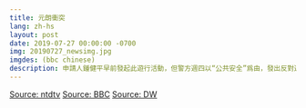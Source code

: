 ```yaml
---
title: 元朗衝突
lang: zh-hs
layout: post
date: 2019-07-27 00:00:00 -0700
img: 20190727_newsimg.jpg
imgdes: (bbc chinese)
description: 申請人鍾健平早前發起此遊行活動，但警方週四以“公共安全”爲由，發出反對通知書，意味警方可以直接拘捕遊行人士，並以非法集會的罪名控告。但週六下午，仍有大批市民在元朗主要街道遊行，之後示威者和警察再次爆發衝突。截至週日上午共有24人受傷，其中2人情況嚴重。
---
```


[Source: ntdtv](https://www.ntdtv.com/gb/2019/07/27/a102631398.html)
[Source: BBC](https://www.bbc.com/zhongwen/simp/chinese-news-49137877)
[Source: DW](https://www.dw.com/zh/%E5%85%83%E6%9C%97727%E6%B8%B8%E8%A1%8C-%E8%AD%A6%E6%96%B9%E5%82%AC%E6%B3%AA%E5%BC%B9%E5%BC%80%E9%81%93/a-49767930)